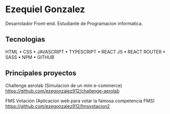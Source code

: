 
# Ezequiel Gonzalez

Desarrolador Front-end.
Estudiante de Programacion informatica.

## Tecnologias

HTML • CSS • JAVASCRIPT • TYPESCRIPT • REACT JS • REACT ROUTER • SASS • NPM • GITHUB

## Principales proyectos

Challenge aerolab (Simulacion de un mini e-commerce) <Br/>
https://github.com/ezegonzalez912/challenge-aerolab

FMS Votación (Aplicacion web para votar la famosa competencia FMS) <Br/>
https://github.com/ezegonzalez912/fmsvotacion2
